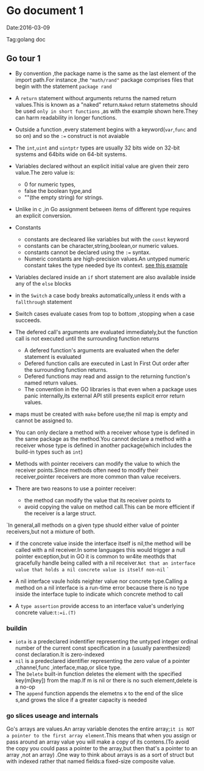 # Go document 1

Date:2016-03-09

Tag:golang doc

## Go tour 1
* By convention ,the package name is the same as the last element of the import path.For instance ,the `"math/rand"` package comprises files that begin with the statement `package rand`

* A `return` statement without arguments returns the named return values.This is known as a "naked" return.`Naked` return statemetns should be used `only in short functions` ,as with the example shown here.They can harm readability in longer functions.
* Outside a function ,every statement begins with a keyword(`var`,`func` and so on) and so the `:=` construct is not avaiable
* The `int`,`uint` and `uintptr` types are usually 32 bits wide on 32-bit systems and 64bits wide on 64-bit systems.
* Variables declared without an explicit initial value are given their zero value.The zero value is:
  * 0 for numeric types,
  * false the boolean type,and
  * ""(the empty string) for strings.

* Unlike in c ,in Go assignment between items of different type requires an explicit conversion.
* Constants
  * constants are decleared like variables but with the `const` keyword
  * constants can be character,string,boolean,or numeric values.
  * constants cannot be declared using the `:=` syntax.
  * Numeric constants are high-precision values.An untyped numeric constant takes the type needed bye its context. [see this example](https://tour.golang.org/basics/16)
* Variables declared inside an `if` short statement are also available inside any of the `else` blocks
* in the `Switch` a case body breaks automatically,unless it ends with a `fallthrough` statement
* Switch cases evaluate cases from top to bottom ,stopping when a case succeeds.
* The defered call's arguments are evaluated immediately,but the function call is not executed until the surrounding function returns
  * A defered function's arguments are evaluated when the defer statement is evaluated
  * Defered function calls are executed in Last In First Out order after the surrounding function returns.
  * Defered functions may read and assign to the returning function's named return values.
  * The convention in the GO libraries is that even when a package uses panic internally,its external API still presents explicit error return values.

* maps must be created with `make` before use;the nil map is empty and cannot be assigned to.
* You can only declare a method with a receiver whose type is defined in the same package as the method.You cannot declare a method with a receiver whose type is defined in another package(which includes the build-in types such as `int`)
* Methods with pointer receivers can modify the value to which the receiver points.Since methods often need to modify their receiver,pointer receivers are more common than value receivers.
* There are two reasons to use a pointer receiver:
  * the method can modify the value that its receiver points to
  * avoid copying the value on method call.This can be more efficient if the receiver is a large struct. 
 
 `In general,all methods on a given type shuold either value of pointer receivers,but not a mixture of both.
* if the concrete value inside the interface itself is nil,the method will be called with a nil receiver.In some languages this would trigger a null pointer exception,but in GO it is common to wr4ite meothds that gracefully handle being called with a nil receiver.`Not that an interface value that holds a nil concrete value is itself non-nil` `
  
* A nil interface vaule holds neighter value nor concrete type.Calling a method on a nil interface is a run-time error because there is no type inside the interface tuple to indicate which concrete method to call
* A `type assertion` provide access to an interface value's underlying concrete value:`t:=i.(T)`
   
 ### buildin
* `iota` is a predeclared indentifier representing the untyped integer ordinal number of the current const specification in a (usually parenthesized) const declaration.It is zero-indexed
* `nil` is a predeclared identifier representing the zero value of a pointer ,channel,func ,interface,map,or slice type.
* The `Delete` built-in function deletes the element with the specified key(m[key]) from the map.If m is nil or there is no such element,delete is a no-op
* The `append` function appends the elemetns x to the end of the slice s,and grows the slice if a greater capacity is needed

### go slices useage and internals

Go's arrays are values.An array variable denotes the entire array;`it is NOT a pointer to the first array element`.This means that when you assign or pass around an array value you will make a copy of its contens.(To avoid the copy you could pass a pointer to the array,but then that's a pointer to an array ,not an array) .One way to think about arrays is as a sort of struct but with indexed rather that named fields:a fixed-size composite value.
